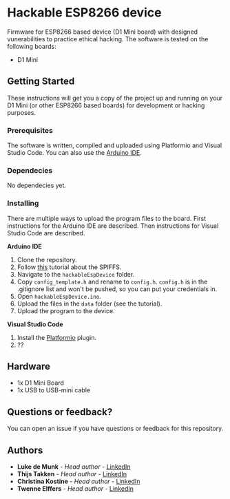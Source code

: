 # Hackable ESP8266 device
Firmware for ESP8266 based device (D1 Mini board) with designed vunerabilities to practice ethical hacking. The software is tested on the following boards:

* D1 Mini

## Getting Started

These instructions will get you a copy of the project up and running on your D1 Mini (or other ESP8266 based boards) for development or hacking purposes.

### Prerequisites

The software is written, compiled and uploaded using Platformio and Visual Studio Code. You can also use the [Arduino IDE](https://www.arduino.cc/en/software).

### Dependecies

No dependecies yet.

### Installing

There are multiple ways to upload the program files to the board. First instructions for the Arduino IDE are described. Then instructions for Visual Studio Code are described.

<b>Arduino IDE</b>
1. Clone the repository.
2. Follow [this](https://randomnerdtutorials.com/install-esp8266-filesystem-uploader-arduino-ide) tutorial about the SPIFFS.
3. Navigate to the `hackableEspDevice` folder.
4. Copy `config_template.h` and rename to `config.h`. `config.h` is in the .gitignore list and won't be pushed, so you can put your credentials in.
5. Open `hackableEspDevice.ino`.
6. Upload the files in the `data` folder (see the tutorial).
7. Upload the program to the device.

<b>Visual Studio Code</b>
1. Install the [Platformio](https://platformio.org/install/ide?install=vscode) plugin.
2. ??

## Hardware

* 1x D1 Mini Board
* 1x USB to USB-mini cable

## Questions or feedback?

You can open an issue if you have questions or feedback for this repository.

## Authors

* **Luke de Munk** - *Head author* - [LinkedIn](https://www.linkedin.com/in/luke-de-munk/)
* **Thijs Takken** - *Head author* - [LinkedIn](https://www.linkedin.com/in/)
* **Christina Kostine** - *Head author* - [LinkedIn](https://www.linkedin.com/in/)
* **Twenne Elffers** - *Head author* - [LinkedIn](https://www.linkedin.com/in/)

<!-- ## License

This project is licensed under the MIT License - see the [LICENSE.md](LICENSE.md) file for details -->